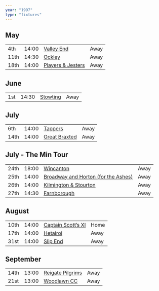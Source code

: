 ```yaml
---
year: "1997"
type: "fixtures"
---
```


## May

|  |  |  |  |
|:---|:---|:---|:---|
| 4th | 14:00 | [Valley End](/1997/valley-end) | Away |
| 11th | 14:30 | [Ockley](/1997/ockley) | Away |
| 18th | 14:00 | [Players & Jesters](/1997/players-and-jesters) | Away |

## June

|  |  |  |  |
|:---|:---|:---|:---|
| 1st | 14:30 | [Stowting](/1997/stowting) | Away |

## July

|  |  |  |  |
|:---|:---|:---|:---|
| 6th | 14:00 | [Tappers](/1997/tappers) | Away |
| 14th | 14:00 | [Great Braxted](/1997/great-braxted) | Away |

## July - The Min Tour

|  |  |  |  |
|:---|:---|:---|:---|
| 24th | 18:00 | [Wincanton](/1997/wincanton) | Away |
| 25th | 14:00 | [Broadway and Horton (for the Ashes)](/1997/broadway-and-horton) | Away |
| 26th | 14:00 | [Kilmington & Stourton](/1997/kilmington-and-stourton) | Away |
| 27th | 14:30 | [Farnborough](/1997/farnborough) | Away |

## August

|  |  |  |  |
|:---|:---|:---|:---|
| 10th | 14:00 | [Captain Scott’s XI](/1997/captain-scotts-xi) | Home |
| 17th | 14:00 | [Hetairoi](/1997/hetairoi) | Away |
| 31st | 14:00 | [Slip End](/1997/slip-end) | Away |

## September

|  |  |  |  |
|:---|:---|:---|:---|
| 14th | 13:00 | [Reigate Pilgrims](/1997/reigate-pilgrims) | Away |
| 21st | 13:00 | [Woodlawn CC](/1997/woodlawn-cc) | Away |